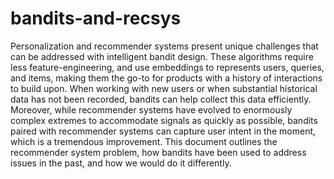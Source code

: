 # bandits-and-recsys

Personalization and recommender systems present unique challenges that can be addressed with intelligent bandit design. These algorithms require less feature-engineering, and use embeddings to represents users, queries, and items, making them the go-to for products with a history of interactions to build upon. When working with new users or when substantial historical data has not been recorded, bandits can help collect this data efficiently. Moreover, while recommender systems have evolved to enormously complex extremes to accommodate signals as quickly as possible, bandits paired with recommender systems can capture user intent in the moment, which is a tremendous improvement. This document outlines the recommender system problem, how bandits have been used to address issues in the past, and how we would do it differently.
